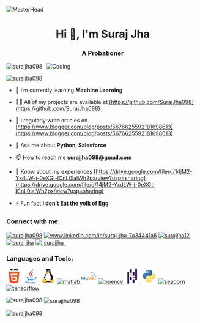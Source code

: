 ![MasterHead](https://user-images.githubusercontent.com/90236635/232446433-d5540fa2-fe28-4bb8-b929-cdb51fe61336.gif)
<h1 align="center">Hi 👋, I'm Suraj Jha</h1>
<h3 align="center">A Probationer</h3>
<img align="right" alt="Coding" width="400" src="https://cdn.dribbble.com/users/1162077/screenshots/3848914/programmer.gif">

<p align="left"> <img src="https://komarev.com/ghpvc/?username=surajjha098&label=Profile%20views&color=0e75b6&style=flat" alt="surajjha098" /> </p>

<p align="left"> <a href="https://twitter.com/surajjha098" target="blank"><img src="https://img.shields.io/twitter/follow/surajjha098?logo=twitter&style=for-the-badge" alt="surajjha098" /></a> </p>

- 🌱 I’m currently learning **Machine Learning**

- 👨‍💻 All of my projects are available at [https://github.com/SurajJha098](https://github.com/SurajJha098)

- 📝 I regularly write articles on [https://www.blogger.com/blog/posts/5676625592181698613](https://www.blogger.com/blog/posts/5676625592181698613)

- 💬 Ask me about **Python, Salesforce**

- 📫 How to reach me **surajjha098@gmail.com**

- 📄 Know about my experiences [https://drive.google.com/file/d/14jM2-YxdLW-j-0eXGt-lCnL0lalWh2px/view?usp=sharing](https://drive.google.com/file/d/14jM2-YxdLW-j-0eXGt-lCnL0lalWh2px/view?usp=sharing)

- ⚡ Fun fact **I don't Eat the yolk of Egg**

<h3 align="left">Connect with me:</h3>
<p align="left">
<a href="https://twitter.com/surajjha098" target="blank"><img align="center" src="https://raw.githubusercontent.com/rahuldkjain/github-profile-readme-generator/master/src/images/icons/Social/twitter.svg" alt="surajjha098" height="30" width="40" /></a>
<a href="https://linkedin.com/in/www.linkedin.com/in/suraj-jha-7a34441a6" target="blank"><img align="center" src="https://raw.githubusercontent.com/rahuldkjain/github-profile-readme-generator/master/src/images/icons/Social/linked-in-alt.svg" alt="www.linkedin.com/in/suraj-jha-7a34441a6" height="30" width="40" /></a>
<a href="https://kaggle.com/surajjha12" target="blank"><img align="center" src="https://raw.githubusercontent.com/rahuldkjain/github-profile-readme-generator/master/src/images/icons/Social/kaggle.svg" alt="surajjha12" height="30" width="40" /></a>
<a href="https://fb.com/suraj jha" target="blank"><img align="center" src="https://raw.githubusercontent.com/rahuldkjain/github-profile-readme-generator/master/src/images/icons/Social/facebook.svg" alt="suraj jha" height="30" width="40" /></a>
<a href="https://instagram.com/_surajjha_" target="blank"><img align="center" src="https://raw.githubusercontent.com/rahuldkjain/github-profile-readme-generator/master/src/images/icons/Social/instagram.svg" alt="_surajjha_" height="30" width="40" /></a>
</p>

<h3 align="left">Languages and Tools:</h3>
<p align="left"> <a href="https://www.w3.org/html/" target="_blank" rel="noreferrer"> <img src="https://raw.githubusercontent.com/devicons/devicon/master/icons/html5/html5-original-wordmark.svg" alt="html5" width="40" height="40"/> </a> <a href="https://www.java.com" target="_blank" rel="noreferrer"> <img src="https://raw.githubusercontent.com/devicons/devicon/master/icons/java/java-original.svg" alt="java" width="40" height="40"/> </a> <a href="https://www.linux.org/" target="_blank" rel="noreferrer"> <img src="https://raw.githubusercontent.com/devicons/devicon/master/icons/linux/linux-original.svg" alt="linux" width="40" height="40"/> </a> <a href="https://www.mathworks.com/" target="_blank" rel="noreferrer"> <img src="https://upload.wikimedia.org/wikipedia/commons/2/21/Matlab_Logo.png" alt="matlab" width="40" height="40"/> </a> <a href="https://www.mysql.com/" target="_blank" rel="noreferrer"> <img src="https://raw.githubusercontent.com/devicons/devicon/master/icons/mysql/mysql-original-wordmark.svg" alt="mysql" width="40" height="40"/> </a> <a href="https://opencv.org/" target="_blank" rel="noreferrer"> <img src="https://www.vectorlogo.zone/logos/opencv/opencv-icon.svg" alt="opencv" width="40" height="40"/> </a> <a href="https://pandas.pydata.org/" target="_blank" rel="noreferrer"> <img src="https://raw.githubusercontent.com/devicons/devicon/2ae2a900d2f041da66e950e4d48052658d850630/icons/pandas/pandas-original.svg" alt="pandas" width="40" height="40"/> </a> <a href="https://www.python.org" target="_blank" rel="noreferrer"> <img src="https://raw.githubusercontent.com/devicons/devicon/master/icons/python/python-original.svg" alt="python" width="40" height="40"/> </a> <a href="https://seaborn.pydata.org/" target="_blank" rel="noreferrer"> <img src="https://seaborn.pydata.org/_images/logo-mark-lightbg.svg" alt="seaborn" width="40" height="40"/> </a> <a href="https://www.tensorflow.org" target="_blank" rel="noreferrer"> <img src="https://www.vectorlogo.zone/logos/tensorflow/tensorflow-icon.svg" alt="tensorflow" width="40" height="40"/> </a> </p>

<p><img align="left" src="https://github-readme-stats.vercel.app/api/top-langs?username=surajjha098&show_icons=true&locale=en&layout=compact" alt="surajjha098" /></p>

<p>&nbsp;<img align="center" src="https://github-readme-stats.vercel.app/api?username=surajjha098&show_icons=true&locale=en" alt="surajjha098" /></p>

<p><img align="center" src="https://github-readme-streak-stats.herokuapp.com/?user=surajjha098&" alt="surajjha098" /></p>
